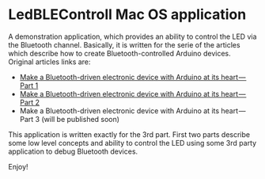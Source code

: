 # LedBLEControll Mac OS application

A demonstration application, which provides an ability to control the LED via the Bluetooth channel. Basically, it is written for the serie of the articles which describe how to create Bluetooth-controlled Arduino devices. Original articles links are:

* [Make a Bluetooth-driven electronic device with Arduino at its heart — Part 1](https://thebrainfiles.wearebrain.com/make-a-bluetooth-driven-electronic-device-with-arduino-at-its-heart-part-1-fefd67d55200)
* [Make a Bluetooth-driven electronic device with Arduino at its heart — Part 2](https://thebrainfiles.wearebrain.com/make-a-bluetooth-driven-electronic-device-with-arduino-at-its-heart-part-2-e33ec9c74733)
* Make a Bluetooth-driven electronic device with Arduino at its heart — Part 3 (will be published soon)

This application is written exactly for the 3rd part. First two parts describe some low level concepts and ability to control the LED using some 3rd party application to debug Bluetooth devices.


Enjoy!
